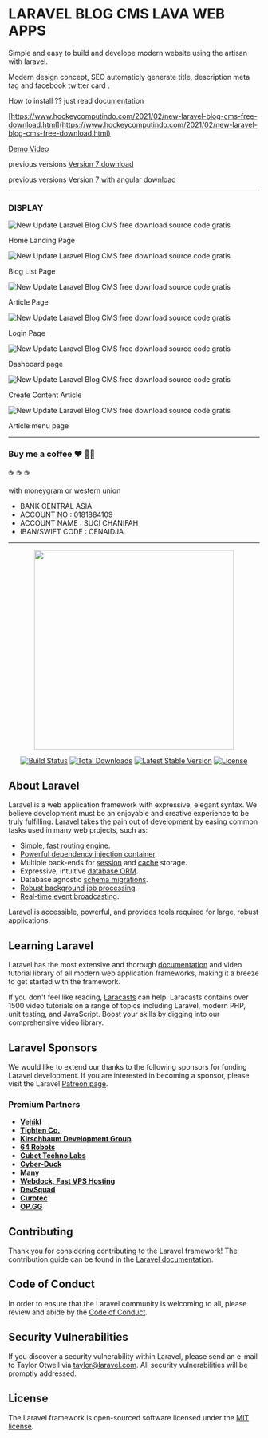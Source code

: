 # LARAVEL BLOG CMS LAVA WEB APPS

Simple and easy to build and develope modern website using the artisan with laravel.

Modern design concept, SEO automaticly generate title, description meta tag and facebook twitter card .

How to install ?? just read documentation

[https://www.hockeycomputindo.com/2021/02/new-laravel-blog-cms-free-download.html](https://www.hockeycomputindo.com/2021/02/new-laravel-blog-cms-free-download.html)

[Demo Video](https://www.youtube.com/watch?v=7ZJ2NEszW-0)

previous versions  [Version 7 download ](https://github.com/mesinkasir/larablog)

previous versions  [Version 7 with angular download ](https://github.com/mesinkasir/larang)

--------------------------------------------------------------------------------------------------------------------

### DISPLAY

![New Update Laravel Blog CMS free download source code gratis ](https://1.bp.blogspot.com/-TsEE-iD5eGQ/YDnHMHY8yoI/AAAAAAAANHg/5CzqPdcr4Vo4Y6quzhX4ipui-UESvjYxACLcBGAsYHQ/s2042/laravel%2Bblog%2Bcms%2Bnew%2B%25282%2529.png)

Home Landing Page

![New Update Laravel Blog CMS free download source code gratis ](https://1.bp.blogspot.com/-1zTCT6lYwjQ/YDnHNsGEzOI/AAAAAAAANHw/XhvCObSma2wGjp952haCrPPYXjVYJxgHgCLcBGAsYHQ/s2730/laravel%2Bblog%2Bcms%2Bnew%2B%25284%2529.png)

Blog List Page

![New Update Laravel Blog CMS free download source code gratis ](https://1.bp.blogspot.com/-1PtWx09ghjY/YDnHMS8wv3I/AAAAAAAANHk/87UqmHaKnb4SW6X-Z2yMJdagqG_lRSHhwCLcBGAsYHQ/s1349/laravel%2Bblog%2Bcms%2Bnew%2B%25283%2529.png)

Article Page

![New Update Laravel Blog CMS free download source code gratis ](https://1.bp.blogspot.com/-kIzWZ_rFlQ4/YDnHMYfKo8I/AAAAAAAANHo/Re_wW259f8sBC-YkQPFj_rW8iNqKbU38ACLcBGAsYHQ/s1366/laravel%2Bblog%2Bcms%2Bnew%2B%25281%2529.png)

Login Page

![New Update Laravel Blog CMS free download source code gratis ](https://1.bp.blogspot.com/-irLVfOrGx5Y/YDnHOrwraoI/AAAAAAAANH4/fbeKWb_Q_SkBaR4xQBH1hAMBaTc79KdcACLcBGAsYHQ/s1366/laravel%2Bblog%2Bcms%2Bnew%2B%25287%2529.png)

Dashboard page

![New Update Laravel Blog CMS free download source code gratis ](https://1.bp.blogspot.com/-eDEbkdSWrV4/YDnHODi90gI/AAAAAAAANH0/yy0Gqe13FloNwukBp6G5PsOk5mpWKNuiwCLcBGAsYHQ/s1366/laravel%2Bblog%2Bcms%2Bnew%2B%25286%2529.png)

Create Content Article

![New Update Laravel Blog CMS free download source code gratis ](https://1.bp.blogspot.com/-0K4Ik1GEUgA/YDnHNiEsr8I/AAAAAAAANHs/9NMhlZkJy3oYIs7lrZHljXpRkJ2JZ1TeQCLcBGAsYHQ/s1366/laravel%2Bblog%2Bcms%2Bnew%2B%25285%2529.png)

Article menu page


--------------------------------------------------------------------------------------------------------------------

### Buy me a coffee :hearts: ✌🏻

:coffee: :coffee: :coffee: 

with moneygram or western union

+ BANK CENTRAL ASIA
+ ACCOUNT NO : 0181884109
+ ACCOUNT NAME : SUCI CHANIFAH
+ IBAN/SWIFT CODE : CENAIDJA

--------------------------------------------------------------------------------------------------------------------

<p align="center"><a href="https://laravel.com" target="_blank"><img src="https://raw.githubusercontent.com/laravel/art/master/logo-lockup/5%20SVG/2%20CMYK/1%20Full%20Color/laravel-logolockup-cmyk-red.svg" width="400"></a></p>

<p align="center">
<a href="https://travis-ci.org/laravel/framework"><img src="https://travis-ci.org/laravel/framework.svg" alt="Build Status"></a>
<a href="https://packagist.org/packages/laravel/framework"><img src="https://img.shields.io/packagist/dt/laravel/framework" alt="Total Downloads"></a>
<a href="https://packagist.org/packages/laravel/framework"><img src="https://img.shields.io/packagist/v/laravel/framework" alt="Latest Stable Version"></a>
<a href="https://packagist.org/packages/laravel/framework"><img src="https://img.shields.io/packagist/l/laravel/framework" alt="License"></a>
</p>

## About Laravel

Laravel is a web application framework with expressive, elegant syntax. We believe development must be an enjoyable and creative experience to be truly fulfilling. Laravel takes the pain out of development by easing common tasks used in many web projects, such as:

- [Simple, fast routing engine](https://laravel.com/docs/routing).
- [Powerful dependency injection container](https://laravel.com/docs/container).
- Multiple back-ends for [session](https://laravel.com/docs/session) and [cache](https://laravel.com/docs/cache) storage.
- Expressive, intuitive [database ORM](https://laravel.com/docs/eloquent).
- Database agnostic [schema migrations](https://laravel.com/docs/migrations).
- [Robust background job processing](https://laravel.com/docs/queues).
- [Real-time event broadcasting](https://laravel.com/docs/broadcasting).

Laravel is accessible, powerful, and provides tools required for large, robust applications.

## Learning Laravel

Laravel has the most extensive and thorough [documentation](https://laravel.com/docs) and video tutorial library of all modern web application frameworks, making it a breeze to get started with the framework.

If you don't feel like reading, [Laracasts](https://laracasts.com) can help. Laracasts contains over 1500 video tutorials on a range of topics including Laravel, modern PHP, unit testing, and JavaScript. Boost your skills by digging into our comprehensive video library.

## Laravel Sponsors

We would like to extend our thanks to the following sponsors for funding Laravel development. If you are interested in becoming a sponsor, please visit the Laravel [Patreon page](https://patreon.com/taylorotwell).

### Premium Partners

- **[Vehikl](https://vehikl.com/)**
- **[Tighten Co.](https://tighten.co)**
- **[Kirschbaum Development Group](https://kirschbaumdevelopment.com)**
- **[64 Robots](https://64robots.com)**
- **[Cubet Techno Labs](https://cubettech.com)**
- **[Cyber-Duck](https://cyber-duck.co.uk)**
- **[Many](https://www.many.co.uk)**
- **[Webdock, Fast VPS Hosting](https://www.webdock.io/en)**
- **[DevSquad](https://devsquad.com)**
- **[Curotec](https://www.curotec.com/)**
- **[OP.GG](https://op.gg)**

## Contributing

Thank you for considering contributing to the Laravel framework! The contribution guide can be found in the [Laravel documentation](https://laravel.com/docs/contributions).

## Code of Conduct

In order to ensure that the Laravel community is welcoming to all, please review and abide by the [Code of Conduct](https://laravel.com/docs/contributions#code-of-conduct).

## Security Vulnerabilities

If you discover a security vulnerability within Laravel, please send an e-mail to Taylor Otwell via [taylor@laravel.com](mailto:taylor@laravel.com). All security vulnerabilities will be promptly addressed.

## License

The Laravel framework is open-sourced software licensed under the [MIT license](https://opensource.org/licenses/MIT).
